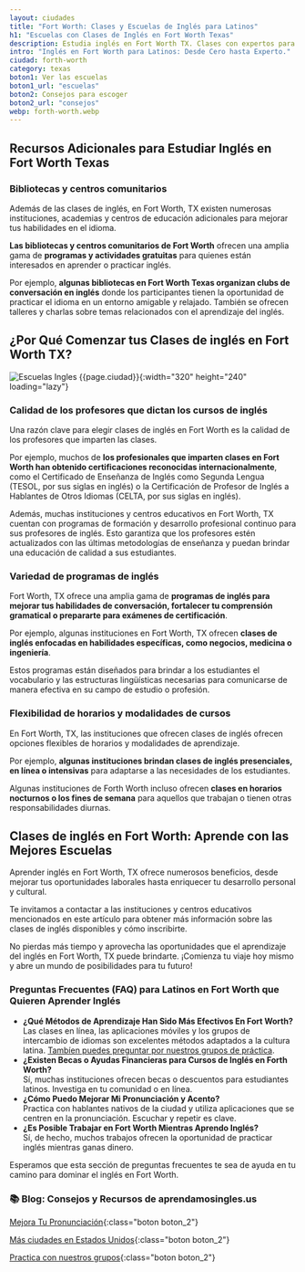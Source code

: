 ```yaml
---
layout: ciudades
title: "Fort Worth: Clases y Escuelas de Inglés para Latinos"
h1: "Escuelas con Clases de Inglés en Fort Worth Texas"
description: Estudia inglés en Fort Worth TX. Clases con expertos para poder hablar inglés 🚀. Haz clic ahora y descubre la escuela que necesitas 🏫
intro: "Inglés en Fort Worth para Latinos: Desde Cero hasta Experto."
ciudad: forth-worth
category: texas
boton1: Ver las escuelas
boton1_url: "escuelas"
boton2: Consejos para escoger
boton2_url: "consejos"
webp: forth-worth.webp
---
```


## Recursos Adicionales para Estudiar Inglés en Fort Worth Texas

### Bibliotecas y centros comunitarios

Además de las clases de inglés, en Fort Worth, TX existen numerosas instituciones, academias y centros de educación adicionales para mejorar tus habilidades en el idioma.

**Las bibliotecas y centros comunitarios de Fort Worth** ofrecen una amplia gama de **programas y actividades gratuitas** para quienes están interesados en aprender o practicar inglés.

Por ejemplo, **algunas bibliotecas en Fort Worth Texas organizan clubs de conversación en inglés** donde los participantes tienen la oportunidad de practicar el idioma en un entorno amigable y relajado. También se ofrecen talleres y charlas sobre temas relacionados con el aprendizaje del inglés.

## ¿Por Qué Comenzar tus Clases de inglés en Fort Worth TX?

![Escuelas Ingles {{page.ciudad}}]({{site.baseurl}}/img/{{page.webp}} "Clases inglés {{page.ciudad|capitalize}}"){:width="320" height="240" loading="lazy"}

### Calidad de los profesores que dictan los cursos de inglés

Una razón clave para elegir clases de inglés en Fort Worth es la calidad de los profesores que imparten las clases.

Por ejemplo, muchos de **los profesionales que imparten clases en Fort Worth han obtenido certificaciones reconocidas internacionalmente**, como el Certificado de Enseñanza de Inglés como Segunda Lengua (TESOL, por sus siglas en inglés) o la Certificación de Profesor de Inglés a Hablantes de Otros Idiomas (CELTA, por sus siglas en inglés).

Además, muchas instituciones y centros educativos en Fort Worth, TX cuentan con programas de formación y desarrollo profesional continuo para sus profesores de inglés. Esto garantiza que los profesores estén actualizados con las últimas metodologías de enseñanza y puedan brindar una educación de calidad a sus estudiantes.

### Variedad de programas de inglés

Fort Worth, TX ofrece una amplia gama de **programas de inglés para mejorar tus habilidades de conversación, fortalecer tu comprensión gramatical o prepararte para exámenes de certificación**.

Por ejemplo, algunas instituciones en Fort Worth, TX ofrecen **clases de inglés enfocadas en habilidades específicas, como negocios, medicina o ingeniería**.

Estos programas están diseñados para brindar a los estudiantes el vocabulario y las estructuras lingüísticas necesarias para comunicarse de manera efectiva en su campo de estudio o profesión.

### Flexibilidad de horarios y modalidades de cursos

En Fort Worth, TX, las instituciones que ofrecen clases de inglés ofrecen opciones flexibles de horarios y modalidades de aprendizaje.

Por ejemplo, **algunas instituciones brindan clases de inglés presenciales, en línea o intensivas** para adaptarse a las necesidades de los estudiantes.

Algunas instituciones de Forth Worth incluso ofrecen **clases en horarios nocturnos o los fines de semana** para aquellos que trabajan o tienen otras responsabilidades diurnas.

## Clases de inglés en Fort Worth: Aprende con las Mejores Escuelas

Aprender inglés en Fort Worth, TX ofrece numerosos beneficios, desde mejorar tus oportunidades laborales hasta enriquecer tu desarrollo personal y cultural.

Te invitamos a contactar a las instituciones y centros educativos mencionados en este artículo para obtener más información sobre las clases de inglés disponibles y cómo inscribirte.

No pierdas más tiempo y aprovecha las oportunidades que el aprendizaje del inglés en Fort Worth, TX puede brindarte. ¡Comienza tu viaje hoy mismo y abre un mundo de posibilidades para tu futuro!

### Preguntas Frecuentes (FAQ) para Latinos en Fort Worth que Quieren Aprender Inglés

- **¿Qué Métodos de Aprendizaje Han Sido Más Efectivos En Fort Worth?**  
Las clases en línea, las aplicaciones móviles y los grupos de intercambio de idiomas son excelentes métodos adaptados a la cultura latina. [Tambíen puedes preguntar por nuestros grupos de práctica]({{'clases-en-linea'|relative_url}}).
- **¿Existen Becas o Ayudas Financieras para Cursos de Inglés en Forth Worth?**  
Sí, muchas instituciones ofrecen becas o descuentos para estudiantes latinos. Investiga en tu comunidad o en línea.
- **¿Cómo Puedo Mejorar Mi Pronunciación y Acento?**  
Practica con hablantes nativos de la ciudad y utiliza aplicaciones que se centren en la pronunciación. Escuchar y repetir es clave.
- **¿Es Posible Trabajar en Fort Worth Mientras Aprendo Inglés?**  
Sí, de hecho, muchos trabajos ofrecen la oportunidad de practicar inglés mientras ganas dinero.

Esperamos que esta sección de preguntas frecuentes te sea de ayuda en tu camino para dominar el inglés en Fort Worth.

### 📚 Blog: Consejos y Recursos de aprendamosingles.us

[Mejora Tu Pronunciación]({{'blog'|relative_url}}){:class="boton boton_2"}

[Más ciudades en Estados Unidos]({{'escuelas'|relative_url}}){:class="boton boton_2"}

[Practica con nuestros grupos]({{'clases-en-linea'|relative_url}}){:class="boton boton_2"}
